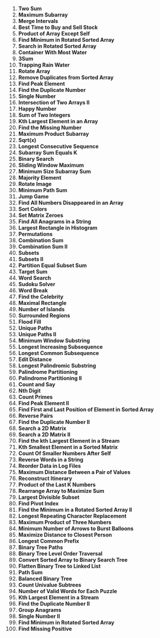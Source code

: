 1. **Two Sum**
2. **Maximum Subarray**
3. **Merge Intervals**
4. **Best Time to Buy and Sell Stock**
5. **Product of Array Except Self**
6. **Find Minimum in Rotated Sorted Array**
7. **Search in Rotated Sorted Array**
8. **Container With Most Water**
9. **3Sum**
10. **Trapping Rain Water**
11. **Rotate Array**
12. **Remove Duplicates from Sorted Array**
13. **Find Peak Element**
14. **Find the Duplicate Number**
15. **Single Number**
16. **Intersection of Two Arrays II**
17. **Happy Number**
18. **Sum of Two Integers**
19. **Kth Largest Element in an Array**
20. **Find the Missing Number**
21. **Maximum Product Subarray**
22. **Sqrt(x)**
23. **Longest Consecutive Sequence**
24. **Subarray Sum Equals K**
25. **Binary Search**
26. **Sliding Window Maximum**
27. **Minimum Size Subarray Sum**
28. **Majority Element**
29. **Rotate Image**
30. **Minimum Path Sum**
31. **Jump Game**
32. **Find All Numbers Disappeared in an Array**
33. **Sort Colors**
34. **Set Matrix Zeroes**
35. **Find All Anagrams in a String**
36. **Largest Rectangle in Histogram**
37. **Permutations**
38. **Combination Sum**
39. **Combination Sum II**
40. **Subsets**
41. **Subsets II**
42. **Partition Equal Subset Sum**
43. **Target Sum**
44. **Word Search**
45. **Sudoku Solver**
46. **Word Break**
47. **Find the Celebrity**
48. **Maximal Rectangle**
49. **Number of Islands**
50. **Surrounded Regions**
51. **Flood Fill**
52. **Unique Paths**
53. **Unique Paths II**
54. **Minimum Window Substring**
55. **Longest Increasing Subsequence**
56. **Longest Common Subsequence**
57. **Edit Distance**
58. **Longest Palindromic Substring**
59. **Palindrome Partitioning**
60. **Palindrome Partitioning II**
61. **Count and Say**
62. **Nth Digit**
63. **Count Primes**
64. **Find Peak Element II**
65. **Find First and Last Position of Element in Sorted Array**
66. **Reverse Pairs**
67. **Find the Duplicate Number II**
68. **Search a 2D Matrix**
69. **Search a 2D Matrix II**
70. **Find the kth Largest Element in a Stream**
71. **Kth Smallest Element in a Sorted Matrix**
72. **Count Of Smaller Numbers After Self**
73. **Reverse Words in a String**
74. **Reorder Data in Log Files**
75. **Maximum Distance Between a Pair of Values**
76. **Reconstruct Itinerary**
77. **Product of the Last K Numbers**
78. **Rearrange Array to Maximize Sum**
79. **Largest Divisible Subset**
80. **Find Pivot Index**
81. **Find the Minimum in a Rotated Sorted Array II**
82. **Longest Repeating Character Replacement**
83. **Maximum Product of Three Numbers**
84. **Minimum Number of Arrows to Burst Balloons**
85. **Maximize Distance to Closest Person**
86. **Longest Common Prefix**
87. **Binary Tree Paths**
88. **Binary Tree Level Order Traversal**
89. **Convert Sorted Array to Binary Search Tree**
90. **Flatten Binary Tree to Linked List**
91. **Path Sum**
92. **Balanced Binary Tree**
93. **Count Univalue Subtrees**
94. **Number of Valid Words for Each Puzzle**
95. **Kth Largest Element in a Stream**
96. **Find the Duplicate Number II**
97. **Group Anagrams**
98. **Single Number II**
99. **Find Minimum in Rotated Sorted Array**
100. **Find Missing Positive**